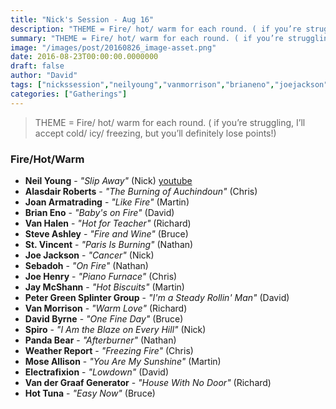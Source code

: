 ```yaml
---
title: "Nick's Session - Aug 16"
description: "THEME = Fire/ hot/ warm for each round. ( if you’re struggling, I’ll accept cold/ icy/ freezing, but you’ll definitely lose points!)"
summary: "THEME = Fire/ hot/ warm for each round. ( if you’re struggling, I’ll accept cold/ icy/ freezing, but you’ll definitely lose points!)"
image: "/images/post/20160826_image-asset.png"
date: 2016-08-23T00:00:00.0000000
draft: false
author: "David"
tags: ["nickssession","neilyoung","vanmorrison","brianeno","joejackson","moseallison","petergreen","joehenry","davidbyrne","sebadoh","joanarmatrading","hottuna","vanhalen","stvincent","pandabear","jaymcshann","weatherreport","electrafixion","spiro","steveashley","alasdairroberts","vandergraafgenerator","youtube"]
categories: ["Gatherings"]
---
```

> THEME = Fire/ hot/ warm for each round. ( if you’re struggling, I’ll accept cold/ icy/ freezing, but you’ll definitely lose points!)
### Fire/Hot/Warm
- **Neil Young** - _"Slip Away"_ (Nick) [youtube](https://www.youtube.com/watch?v=stzfzAJXuK8)
- **Alasdair Roberts** - _"The Burning of Auchindoun"_ (Chris)
- **Joan Armatrading** - _"Like Fire"_ (Martin)
- **Brian Eno** - _"Baby's on Fire"_ (David)
- **Van Halen** - _"Hot for Teacher"_ (Richard)
- **Steve Ashley** - _"Fire and Wine"_ (Bruce)
- **St. Vincent** - _"Paris Is Burning"_ (Nathan)
- **Joe Jackson** - _"Cancer"_ (Nick)
- **Sebadoh** - _"On Fire"_ (Nathan)
- **Joe Henry** - _"Piano Furnace"_ (Chris)
- **Jay McShann** - _"Hot Biscuits"_ (Martin)
- **Peter Green Splinter Group** - _"I'm a Steady Rollin' Man"_ (David)
- **Van Morrison** - _"Warm Love"_ (Richard)
- **David Byrne** - _"One Fine Day"_ (Bruce)
- **Spiro** - _"I Am the Blaze on Every Hill"_ (Nick)
- **Panda Bear** - _"Afterburner"_ (Nathan)
- **Weather Report** - _"Freezing Fire"_ (Chris)
- **Mose Allison** - _"You Are My Sunshine"_ (Martin)
- **Electrafixion** - _"Lowdown"_ (David)
- **Van der Graaf Generator** - _"House With No Door"_ (Richard)
- **Hot Tuna** - _"Easy Now"_ (Bruce)
